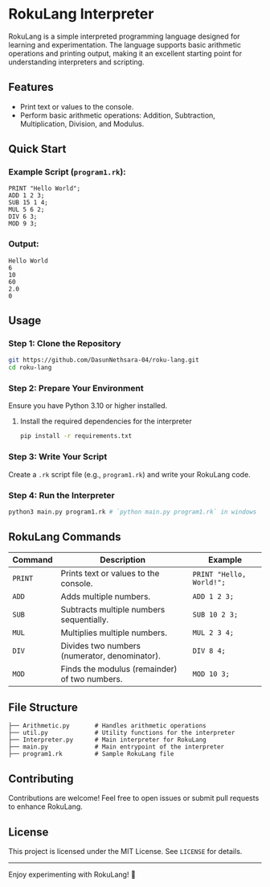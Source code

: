 # RokuLang Interpreter

RokuLang is a simple interpreted programming language designed for learning and experimentation. The language supports basic arithmetic operations and printing output, making it an excellent starting point for understanding interpreters and scripting.

## Features
- Print text or values to the console.
- Perform basic arithmetic operations: Addition, Subtraction, Multiplication, Division, and Modulus.

## Quick Start

### Example Script (`program1.rk`):
```plaintext
PRINT "Hello World";
ADD 1 2 3;
SUB 15 1 4;
MUL 5 6 2;
DIV 6 3;
MOD 9 3;
```

### Output:
```
Hello World
6
10
60
2.0
0
```

## Usage

### Step 1: Clone the Repository
```bash
git https://github.com/DasunNethsara-04/roku-lang.git
cd roku-lang
```

### Step 2: Prepare Your Environment
Ensure you have Python 3.10 or higher installed.
1. Install the required dependencies for the interpreter
    ```bash
    pip install -r requirements.txt
    ```

### Step 3: Write Your Script
Create a `.rk` script file (e.g., `program1.rk`) and write your RokuLang code.

### Step 4: Run the Interpreter
```bash
python3 main.py program1.rk # `python main.py program1.rk` in windows
```

## RokuLang Commands

| Command   | Description                                                | Example                       |
|-----------|------------------------------------------------------------|-------------------------------|
| `PRINT`   | Prints text or values to the console.                      | `PRINT "Hello, World!";`     |
| `ADD`     | Adds multiple numbers.                                     | `ADD 1 2 3;`                 |
| `SUB`     | Subtracts multiple numbers sequentially.                   | `SUB 10 2 3;`                |
| `MUL`     | Multiplies multiple numbers.                               | `MUL 2 3 4;`                 |
| `DIV`     | Divides two numbers (numerator, denominator).              | `DIV 8 4;`                   |
| `MOD`     | Finds the modulus (remainder) of two numbers.              | `MOD 10 3;`                  |

## File Structure
```
├── Arithmetic.py       # Handles arithmetic operations
├── util.py             # Utility functions for the interpreter
├── Interpreter.py      # Main interpreter for RokuLang
├── main.py             # Main entrypoint of the interpreter
├── program1.rk         # Sample RokuLang file
```

## Contributing
Contributions are welcome! Feel free to open issues or submit pull requests to enhance RokuLang.

## License
This project is licensed under the MIT License. See `LICENSE` for details.

---
Enjoy experimenting with RokuLang! 🚀
